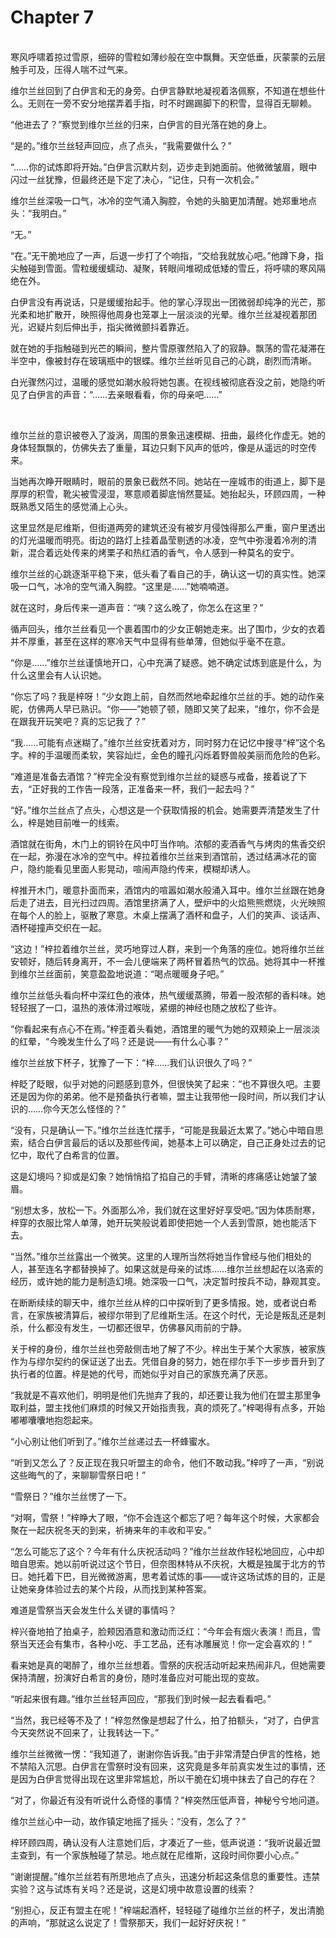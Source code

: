 # Chapter 7

<br>
寒风呼啸着掠过雪原，细碎的雪粒如薄纱般在空中飘舞。天空低垂，灰蒙蒙的云层触手可及，压得人喘不过气来。

维尔兰丝回到了白伊言和无的身旁。白伊言静默地凝视着洛佩察，不知道在想些什么。无则在一旁不安分地摆弄着手指，时不时踢踢脚下的积雪，显得百无聊赖。

“他进去了？”察觉到维尔兰丝的归来，白伊言的目光落在她的身上。

“是的。”维尔兰丝轻声回应，点了点头，“我需要做什么？”

“……你的试炼即将开始。”白伊言沉默片刻，迈步走到她面前。他微微皱眉，眼中闪过一丝犹豫，但最终还是下定了决心，“记住，只有一次机会。”

维尔兰丝深吸一口气，冰冷的空气涌入胸腔，令她的头脑更加清醒。她郑重地点头：“我明白。”

“无。”  

“在。”无干脆地应了一声，后退一步打了个响指，“交给我就放心吧。”他蹲下身，指尖触碰到雪面。雪粒缓缓蠕动、凝聚，转眼间堆砌成低矮的雪丘，将呼啸的寒风隔绝在外。  

白伊言没有再说话，只是缓缓抬起手。他的掌心浮现出一团微弱却纯净的光芒，那光柔和地扩散开，映照得他周身也笼罩上一层淡淡的光晕。维尔兰丝凝视着那团光，迟疑片刻后伸出手，指尖微微颤抖着靠近。  

就在她的手指触碰到光芒的瞬间，整片雪原骤然陷入了的寂静。飘荡的雪花凝滞在半空中，像被封存在玻璃瓶中的银蝶。维尔兰丝听见自己的心跳，剧烈而清晰。  

白光骤然闪过，温暖的感觉如潮水般将她包裹。在视线被彻底吞没之前，她隐约听见了白伊言的声音：“……去亲眼看看，你的母亲吧……”

<br>

维尔兰丝的意识被卷入了漩涡，周围的景象迅速模糊、扭曲，最终化作虚无。她的身体轻飘飘的，仿佛失去了重量，耳边只剩下风声的低吟，像是从遥远的时空传来。

当她再次睁开眼睛时，眼前的景象已截然不同。她站在一座城市的街道上，脚下是厚厚的积雪，靴尖被雪浸湿，寒意顺着脚底悄然蔓延。她抬起头，环顾四周，一种既熟悉又陌生的感觉涌上心头。

这里显然是尼维斯，但街道两旁的建筑还没有被岁月侵蚀得那么严重，窗户里透出的灯光温暖而明亮。街边的路灯上挂着晶莹剔透的冰凌，空气中弥漫着冷冽的清新，混合着远处传来的烤栗子和热红酒的香气，令人感到一种莫名的安宁。

维尔兰丝的心跳逐渐平稳下来，低头看了看自己的手，确认这一切的真实性。她深吸一口气，冰冷的空气涌入胸腔。“这里是……”她喃喃道。

就在这时，身后传来一道声音：“咦？这么晚了，你怎么在这里？”

循声回头，维尔兰丝看见一个裹着围巾的少女正朝她走来。出了围巾，少女的衣着并不厚重，甚至在这样的寒冷天气中显得有些单薄，但她似乎毫不在意。

“你是……”维尔兰丝谨慎地开口，心中充满了疑惑。她不确定试炼到底是什么，为什么这里会有人认识她。

“你忘了吗？我是梓呀！”少女跑上前，自然而然地牵起维尔兰丝的手。她的动作亲昵，仿佛两人早已熟识。“你——”她顿了顿，随即又笑了起来，“维尔，你不会是在跟我开玩笑吧？真的忘记我了？”

“我……可能有点迷糊了。”维尔兰丝安抚着对方，同时努力在记忆中搜寻“梓”这个名字。梓的手温暖而柔软，笑容灿烂，金色的瞳孔闪烁着野兽般美丽而危险的色彩。

“难道是准备去酒馆？”梓完全没有察觉到维尔兰丝的疑惑与戒备，接着说了下去，“正好我的工作告一段落，正准备来一杯，我们一起去吗？”

“好。”维尔兰丝点了点头，心想这是一个获取情报的机会。她需要弄清楚发生了什么，梓是她目前唯一的线索。

酒馆就在街角，木门上的铜铃在风中叮当作响。浓郁的麦酒香气与烤肉的焦香交织在一起，弥漫在冰冷的空气中。梓拉着维尔兰丝来到酒馆前，透过结满冰花的窗户，隐约能看见里面人影晃动，喧闹声隐约传来，模糊却诱人。

梓推开木门，暖意扑面而来，酒馆内的喧嚣如潮水般涌入耳中。维尔兰丝跟在她身后走了进去，目光扫过四周。酒馆里挤满了人，壁炉中的火焰熊熊燃烧，火光映照在每个人的脸上，驱散了寒意。木桌上摆满了酒杯和盘子，人们的笑声、谈话声、酒杯碰撞声交织在一起。

“这边！”梓拉着维尔兰丝，灵巧地穿过人群，来到一个角落的座位。她将维尔兰丝安顿好，随后转身离开，不一会儿便端来了两杯冒着热气的饮品。她将其中一杯推到维尔兰丝面前，笑意盈盈地说道：“喝点暖暖身子吧。”

维尔兰丝低头看向杯中深红色的液体，热气缓缓蒸腾，带着一股浓郁的香料味。她轻轻抿了一口，温热的液体滑过喉咙，紧绷的神经也随之放松了些许。

“你看起来有点心不在焉。”梓歪着头看她，酒馆里的暖气为她的双颊染上一层淡淡的红晕，“今晚发生什么了吗？还是说——有什么心事？”

维尔兰丝放下杯子，犹豫了一下：“梓……我们认识很久了吗？”

梓眨了眨眼，似乎对她的问题感到意外，但很快笑了起来：“也不算很久吧。主要还是因为你的弟弟。他不是预备执行者嘛，盟主让我带他一段时间，所以我们才认识的……你今天怎么怪怪的？”

“没有，只是确认一下。”维尔兰丝连忙摆手，“可能是我最近太累了。”她心中暗自思索，结合白伊言最后的话以及那些传闻，她基本上可以确定，自己正身处过去的记忆中，取代了白希言的位置。

这是幻境吗？抑或是幻象？她悄悄掐了掐自己的手臂，清晰的疼痛感让她皱了皱眉。

“别想太多，放松一下。外面那么冷，我们就在这里好好享受吧。”因为体质耐寒，梓穿的衣服比常人单薄，她开玩笑般说着即使把她一个人丢到雪原，她也能活下去。

“当然。”维尔兰丝露出一个微笑。这里的人理所当然将她当作曾经与他们相处的人，甚至连名字都替换掉了。如果这就是母亲的试炼……维尔兰丝想起在以洛索的经历，或许她的能力是制造幻境。她深吸一口气，决定暂时按兵不动，静观其变。

在断断续续的聊天中，维尔兰丝从梓的口中探听到了更多情报。她，或者说白希言，在家族被清算后，被缪尔带到了尼维斯生活。在这个时代，无论是叛乱还是刺杀，什么都没有发生，一切都还很早，仿佛暴风雨前的宁静。

关于梓的身份，维尔兰丝也旁敲侧击地了解了不少。梓出生于某个大家族，被家族作为与缪尔契约的保证送了出去。凭借自身的努力，她在缪尔手下一步步晋升到了执行者的位置。梓是她的代号，而她似乎对自己的家族充满了厌恶。

“我就是不喜欢他们，明明是他们先抛弃了我的，却还要让我为他们在盟主那里争取利益，盟主找他们麻烦的时候又开始指责我，真的烦死了。”梓喝得有点多，开始嘟嘟囔囔地抱怨起来。

“小心别让他们听到了。”维尔兰丝递过去一杯蜂蜜水。

“听到又怎么了？反正现在我只听盟主的命令，他们不敢动我。”梓哼了一声，“别说这些晦气的了，来聊聊雪祭日吧！”

“雪祭日？”维尔兰丝愣了一下。

“对啊，雪祭！”梓睁大了眼，“你不会连这个都忘了吧？每年这个时候，大家都会聚在一起庆祝冬天的到来，祈祷来年的丰收和平安。”

“怎么可能忘了这个？今年有什么庆祝活动吗？”维尔兰丝故作轻松地回应，心中却暗自思索。她以前听说过这个节日，但奈图林特从不庆祝，大概是独属于北方的节日。她托着下巴，目光微微游离，思考着试炼的事——或许这场试炼的目的，正是让她亲身体验过去的某个片段，从而找到某种答案。

难道是雪祭当天会发生什么关键的事情吗？

梓兴奋地拍了拍桌子，脸颊因酒意和激动而泛红：“今年会有烟火表演！而且，雪祭当天还会有集市，各种小吃、手工艺品，还有冰雕展览！你一定会喜欢的！”

看来她是真的喝醉了，维尔兰丝想着。雪祭的庆祝活动听起来热闹非凡，但她需要保持清醒，扮演好白希言的身份，随时准备应对可能出现的变故。

“听起来很有趣。”维尔兰丝轻声回应，“那我们到时候一起去看看吧。”

“当然，我已经等不及了！”梓忽然像是想起了什么，拍了拍额头，“对了，白伊言今天突然说不回来了，让我转达一下。”

维尔兰丝微微一愣：“我知道了，谢谢你告诉我。”由于非常清楚白伊言的性格，她不禁陷入沉思。白伊言在雪祭时没有回来，这究竟是多年前真实发生过的事情，还是因为白伊言觉得出现在这里非常尴尬，所以干脆在幻境中抹去了自己的存在？

“对了，你最近有没有听说什么奇怪的事情？”梓突然压低声音，神秘兮兮地问道。

维尔兰丝心中一动，故作镇定地摇了摇头：“没有，怎么了？”

梓环顾四周，确认没有人注意她们后，才凑近了一些，低声说道：“我听说最近盟主查到，有一个家族触碰了禁忌。地点就在尼维斯，这段时间你要小心点。”

“谢谢提醒。”维尔兰丝若有所思地点了点头，迅速分析起这条信息的重要性。违禁实验？这与试炼有关吗？还是说，这是幻境中故意设置的线索？

“别担心，反正有盟主在呢！”梓端起酒杯，轻轻碰了碰维尔兰丝的杯子，发出清脆的声响，“那就这么说定了！雪祭那天，我们一起好好庆祝！”
